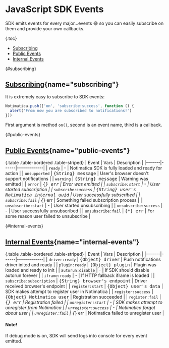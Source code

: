 # JavaScript SDK Events

SDK emits events for every major...events :smile: so you can easily subscribe on them and provide your own callbacks.

{.toc}
* [Subscribing](#subscribing)
* [Public Events](#public-events)
* [Internal Events](#internal-events)

{#subscribing}
## [Subscribing](#subscribing){name="subscribing"}

It is extremely easy to subscribe to SDK events:

```javascript
Notimatica.push(['on', 'subscribe:success', function () {
  alert('From now you are subscribed to notifications!')
}])
```

First argument is method `on()`, second is an event name, third is a callback.

{#public-events}
## [Public Events](#public-events){name="public-events"}

{.table .table-bordered .table-striped}
| Event | Vars | Description |
|-------|------|-------------|
| `ready` | - | Notimatica SDK is fully loaded and ready for action |
| `unsupported` | <samp>{String} message</samp> | User's browser doesn't support notifications |
| `warning` | <samp>{String} message</samp> | Warning was emitted |
| `error` | <samp>{*} err</samp> | Error was emitted |
| `subscribe:start` | - | User started subscription |
| `subscribe:success` | <samp>{String} user's Notimatica internal uuid</samp> | User successfully subscribed |
| `subscribe:fail` | <samp>{*} err</samp> | Something failed subscription process |
| `unsubscribe:start` | - | User started unsubscribing |
| `unsubscribe:success` | - | User successfully unsubscribed |
| `unsubscribe:fail` | <samp>{*} err</samp> | For some reason user failed to unsubscribe |

{#internal-events}
## [Internal Events](#internal-events){name="internal-events"}

{.table .table-bordered .table-striped}
| Event | Vars | Description |
|-------|------|-------------|
| `driver:ready` | <samp>{Object} driver</samp> | Push notifications driver inited and ready |
| `plugin:ready` | <samp>{Object} plugin</samp> | Plugin was loaded and ready to init |
| `autorun:disable` | - | If SDK should disable autorun forever |
| `iframe:ready` | - | If HTTP fallback iframe is loaded |
| `subscribe:subscription` | <samp>{String} browser's endpoint</samp> | Driver received browser's endpoint |
| `register:start` | <samp>{Object} user's data</samp> | SDK makes attempt to register user in Notimatica |
| `register:success` | <samp>{Object} Notimatica user</samp> | Registration succeeded |
| `register:fail` | <samp>{*} err</samp> | Registration failed |
| `unregister:start` | - | SDK makes attempt to unregister from Notimatica |
| `unregister:success` | - | Notimatica forgot about user |
| `unregister:fail` | <samp>{*} err</samp> | Notimatica failed to unregister user |

<div class="callout callout-info" role="alert">

#### Note!

If debug mode is on, SDK will send logs into console for every event emitted.

</div>
